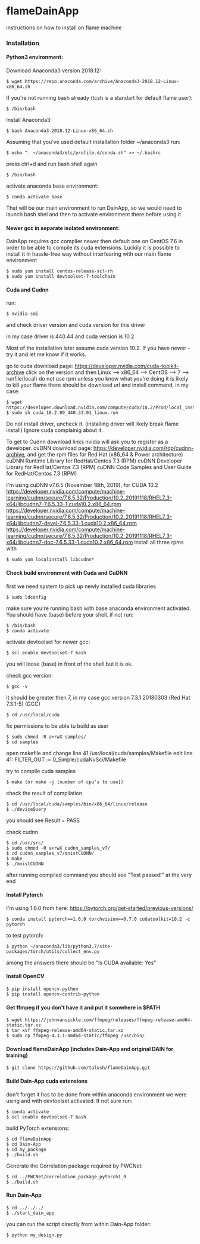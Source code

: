 # flameDainApp

instructions on how to install on flame machine

### Installation

#### Python3 environment:

Download Anaconda3 version 2018.12:

    $ wget https://repo.anaconda.com/archive/Anaconda3-2018.12-Linux-x86_64.sh

If you're not running bash already (tcsh is a standart for default flame user):
    
    $ /bin/bash
    
Install Anaconda3:

    $ bash Anaconda3-2018.12-Linux-x86_64.sh

Assuming that you've used default installation folder ~/anaconda3 run:

    $ echo ". ~/anaconda3/etc/profile.d/conda.sh" >> ~/.bashrc

press ctrl+d and run bash shell again

    $ /bin/bash
    
activate anaconda base environment:

    $ conda activate base
    
That will be our main environment to run DainApp, so we would need to launch bash shel and then to activate environment there before using it

#### Newer gcc in separate isolated environment:

DainApp requires gcc compiler newer then default one on CentOS 7.6 in order to be able to compile its cuda extensions. Luckily it is possible to install it in hassle-free way without interfearing with our main flame environment

    $ sudo yum install centos-release-scl-rh
    $ sudo yum install devtoolset-7-toolchain

#### Cuda and Cudnn

run:

    $ nvidia-smi
    
and check driver version and cuda version for this driver

in my case driver is 440.44 and cuda version is 10.2

Most of the installation later assume cuda version 10.2. If you have newer - try it and let me know if it works.

go to cuda download page:	https://developer.nvidia.com/cuda-toolkit-archive
click on the version and then Linux --> x86_64 --> CentOS --> 7 --> runfile(local)
do not use rpm unless you know what you're doing it is likely to kill your flame
there should be download url and install command, in my case:

    $ wget https://developer.download.nvidia.com/compute/cuda/10.2/Prod/local_installers/cuda_10.2.89_440.33.01_linux.run
    $ sudo sh cuda_10.2.89_440.33.01_linux.run

Do not install driver, uncheck it. (installing driver will likely break flame install)
Ignore cuda complainig about it.

To get to Cudnn download links nvidia will ask you to register as a developer.
cuDNN download page:	https://developer.nvidia.com/rdp/cudnn-archive,
and get the rpm files for Red Hat (x86_64 & Power architecture)
cuDNN Runtime Library for RedHat/Centos 7.3 (RPM)
cuDNN Developer Library for RedHat/Centos 7.3 (RPM)
cuDNN Code Samples and User Guide for RedHat/Centos 7.3 (RPM)

I'm using cuDNN v7.6.5 (November 18th, 2019), for CUDA 10.2
https://developer.nvidia.com/compute/machine-learning/cudnn/secure/7.6.5.32/Production/10.2_20191118/RHEL7_3-x64/libcudnn7-7.6.5.33-1.cuda10.2.x86_64.rpm
https://developer.nvidia.com/compute/machine-learning/cudnn/secure/7.6.5.32/Production/10.2_20191118/RHEL7_3-x64/libcudnn7-devel-7.6.5.33-1.cuda10.2.x86_64.rpm
https://developer.nvidia.com/compute/machine-learning/cudnn/secure/7.6.5.32/Production/10.2_20191118/RHEL7_3-x64/libcudnn7-doc-7.6.5.33-1.cuda10.2.x86_64.rpm
install all three rpms with 
    
    $ sudo yum localinstall libcudnn* 

#### Check build environment with Cuda and CuDNN

first we need system to pick up newly installed cuda libraries
    
    $ sudo ldconfig

make sure you're running bash with base anaconda environment activated. You should have (base) before your shell. if not run:
    
    $ /bin/bash
    $ conda activate

activate devtoolset for newer gcc:
    
    $ scl enable devtoolset-7 bash

you will loose (base) in front of the shell but it is ok.

check gcc version:
    
    $ gcc -v

it should be greater then 7, in my case gcc version 7.3.1 20180303 (Red Hat 7.3.1-5) (GCC)

    $ cd /usr/local/cuda

fix permissions to be able tu build as user

    $ sudo chmod -R a+rwX samples/
    $ cd samples
    
open makefile and change line 41
/usr/local/cuda/samples/Makefile
edit line 41:
FILTER_OUT := 0_Simple/cudaNvSci/Makefile

try to compile cuda samples

    $ make (or make -j [number of cpu's to use])

check the result of compilation

    $ cd /usr/local/cuda/samples/bin/x86_64/linux/release
    $ ./deviceQuery

you should see Result = PASS

check cudnn

    $ cd /usr/src/
    $ sudo chmod -R a+rwX cudnn_samples_v7/
    $ cd cudnn_samples_v7/mnistCUDNN/
    $ make
    $ ./mnistCUDNN
    
after running compiled command you should see "Test passed!" at the very end

#### Install Pytorch
I'm using 1.6.0 from here: https://pytorch.org/get-started/previous-versions/
    
    $ conda install pytorch==1.6.0 torchvision==0.7.0 cudatoolkit=10.2 -c pytorch
    
to test pytorch:
    
    $ python ~/anaconda3/lib/python3.7/site-packages/torch/utils/collect_env.py

among the answers there should be "Is CUDA available: Yes"

#### Install OpenCV

    $ pip install opencv-python
    $ pip install opencv-contrib-python

#### Get ffmpeg if you don't have it and put it somwhere in $PATH

    $ wget https://johnvansickle.com/ffmpeg/releases/ffmpeg-release-amd64-static.tar.xz
    $ tar xvf ffmpeg-release-amd64-static.tar.xz
    $ sudo cp ffmpeg-4.3.1-amd64-static/ffmpeg /usr/bin/
    
#### Download flameDainApp (includes Dain-App and original DAIN for training)

    $ git clone https://github.com/talosh/flameDainApp.git
    
#### Build Dain-App cuda extensions 
don't forget it has to be done from within anaconda environment we were using and with devtoolset activated. If not sure run:

    $ conda activate    
    $ scl enable devtoolset-7 bash

build PyTorch extensions:

    $ cd flameDainApp
    $ cd Dain-App
    $ cd my_package 
    $ ./build.sh
    
Generate the Correlation package required by PWCNet:

    $ cd ../PWCNet/correlation_package_pytorch1_0
    $ ./build.sh

#### Run Dain-App
    
    $ cd ../../../
    $ ./start_dain_app
    
you can run the script directly from within Dain-App folder:

    $ python my_design.py
    


